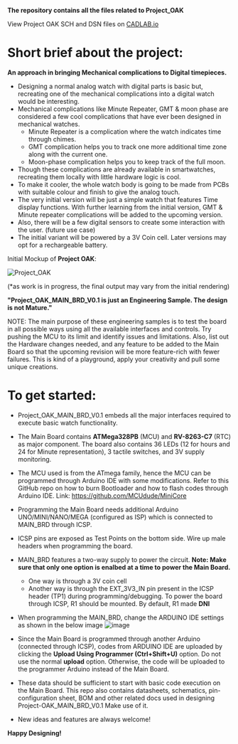 **The repository contains all the files related to Project_OAK**

View Project OAK SCH and DSN files on [CADLAB.io](https://cadlab.io/project/28412)

# Short brief about the project:

**An approach in bringing Mechanical complications to Digital timepieces.**

* Designing a normal analog watch with digital parts is basic but, recreating one of the mechanical complications 
  into a digital watch would be interesting. 
* Mechanical complications like Minute Repeater, GMT & moon phase are considered a few cool complications that have ever been designed in mechanical watches.
    * Minute Repeater is a complication where the watch indicates time through chimes.
    * GMT complication helps you to track one more additional time zone along with the current one.
    * Moon-phase complication helps you to keep track of the full moon.
* Though these complications are already available in smartwatches, recreating them locally with little hardware logic is cool. 
* To make it cooler, the whole watch body is going to be made from PCBs with suitable colour and finish to give the analog touch.
* The very initial version will be just a simple watch that features Time display functions. With further learning from the initial version, GMT & Minute repeater complications will be added to the upcoming version.
* Also, there will be a few digital sensors to create some interaction with the user. (future use case)
* The initial variant will be powered by a 3V Coin cell. Later versions may opt for a rechargeable battery.

Initial Mockup of **Project OAK**: 

![Project_OAK](https://github.com/user-attachments/assets/a187dfe7-927f-47bf-b156-ca0d9f44ddec)

(*as work is in progress, the final output may vary from the initial rendering)


**"Project_OAK_MAIN_BRD_V0.1 is just an Engineering Sample. The design is not Mature."**


NOTE: The main purpose of these engineering samples is to test the board in all possible ways using all the available interfaces and controls. Try pushing the MCU to its limit and identify issues and limitations. Also, list out the Hardware changes needed, and any feature to be added to the Main Board so that the upcoming revision will be more feature-rich with fewer failures. This is kind of a playground, apply your creativity and pull some unique creations. 


# To get started:

* Project_OAK_MAIN_BRD_V0.1 embeds all the major interfaces required to execute basic watch functionality.
* The Main Board contains **ATMega328PB** (MCU) and **RV-8263-C7** (RTC) as major component. The board also contains 36 LEDs (12 for hours and 24 for Minute representation), 3 tactile switches, and 3V supply monitoring.
* The MCU used is from the ATmega family, hence the MCU can be programmed through Arduino IDE with some modifications. Refer to this GitHub repo on how to burn Bootloader and how to flash codes through Arduino IDE. Link: https://github.com/MCUdude/MiniCore
* Programming the Main Board needs additional Arduino UNO/MINI/NANO/MEGA (configured as ISP) which is connected to MAIN_BRD through ICSP.
* ICSP pins are exposed as Test Points on the bottom side. Wire up male headers when programming the board.
* MAIN_BRD features a two-way supply to power the circuit. **Note: Make sure that only one option is enalbed at a time to power the Main Board.**
  * One way is through a 3V coin cell
  * Another way is through the EXT_3V3_IN pin present in the ICSP header (TP1) during programming/debugging. To power the board through ICSP, R1 should be mounted. By default, R1 made **DNI**
* When programming the MAIN_BRD, change the ARDUINO IDE settings as shown in the below image
  ![image](https://github.com/user-attachments/assets/9ddba8e6-f67e-4086-b126-84e10bf74e95)
* Since the Main Board is programmed through another Arduino (connected through ICSP), codes from ARDUINO IDE are uploaded by clicking the **Upload Using Programmer (Ctrl+Shift+U)** option. Do not use the normal **upload** option. Otherwise, the code will be uploaded to the programmer Arduino instead of the Main Board.

* These data should be sufficient to start with basic code execution on the Main Board. This repo also contains datasheets, schematics, pin-configuration sheet, BOM and other related docs used in designing Project-OAK_MAIN_BRD_V0.1 Make use of it.

* New ideas and features are always welcome!

**Happy Designing!**
